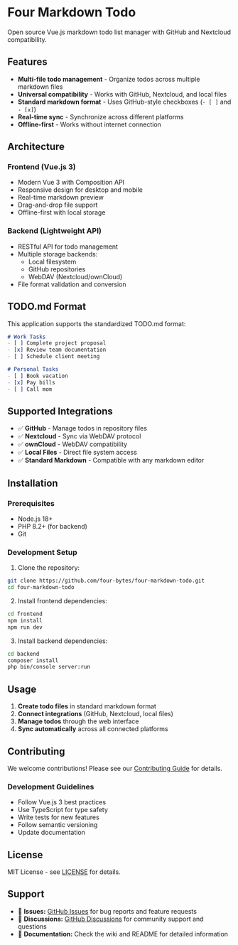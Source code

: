 # Four Markdown Todo

Open source Vue.js markdown todo list manager with GitHub and Nextcloud compatibility.

## Features

- **Multi-file todo management** - Organize todos across multiple markdown files
- **Universal compatibility** - Works with GitHub, Nextcloud, and local files
- **Standard markdown format** - Uses GitHub-style checkboxes (`- [ ]` and `- [x]`)
- **Real-time sync** - Synchronize across different platforms
- **Offline-first** - Works without internet connection

## Architecture

### Frontend (Vue.js 3)
- Modern Vue 3 with Composition API
- Responsive design for desktop and mobile
- Real-time markdown preview
- Drag-and-drop file support
- Offline-first with local storage

### Backend (Lightweight API)
- RESTful API for todo management
- Multiple storage backends:
  - Local filesystem
  - GitHub repositories
  - WebDAV (Nextcloud/ownCloud)
- File format validation and conversion

## TODO.md Format

This application supports the standardized TODO.md format:

```markdown
# Work Tasks
- [ ] Complete project proposal
- [x] Review team documentation
- [ ] Schedule client meeting

# Personal Tasks  
- [ ] Book vacation
- [x] Pay bills
- [ ] Call mom
```

## Supported Integrations

- ✅ **GitHub** - Manage todos in repository files
- ✅ **Nextcloud** - Sync via WebDAV protocol
- ✅ **ownCloud** - WebDAV compatibility
- ✅ **Local Files** - Direct file system access
- ✅ **Standard Markdown** - Compatible with any markdown editor

## Installation

### Prerequisites
- Node.js 18+
- PHP 8.2+ (for backend)
- Git

### Development Setup

1. Clone the repository:
```bash
git clone https://github.com/four-bytes/four-markdown-todo.git
cd four-markdown-todo
```

2. Install frontend dependencies:
```bash
cd frontend
npm install
npm run dev
```

3. Install backend dependencies:
```bash
cd backend
composer install
php bin/console server:run
```

## Usage

1. **Create todo files** in standard markdown format
2. **Connect integrations** (GitHub, Nextcloud, local files)
3. **Manage todos** through the web interface
4. **Sync automatically** across all connected platforms

## Contributing

We welcome contributions! Please see our [Contributing Guide](CONTRIBUTING.md) for details.

### Development Guidelines
- Follow Vue.js 3 best practices
- Use TypeScript for type safety
- Write tests for new features
- Follow semantic versioning
- Update documentation

## License

MIT License - see [LICENSE](LICENSE) for details.

## Support

- 🐛 **Issues:** [GitHub Issues](https://github.com/four-bytes/four-markdown-todo/issues) for bug reports and feature requests
- 💬 **Discussions:** [GitHub Discussions](https://github.com/four-bytes/four-markdown-todo/discussions) for community support and questions
- 📖 **Documentation:** Check the wiki and README for detailed information